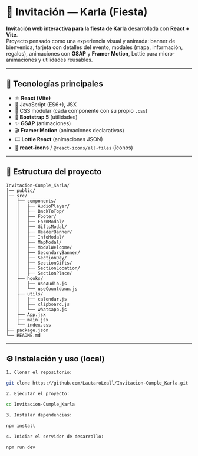 # 🎉 Invitación — Karla (Fiesta)

**Invitación web interactiva para la fiesta de Karla** desarrollada con **React + Vite**.  
Proyecto pensado como una experiencia visual y animada: banner de bienvenida, tarjeta con detalles del evento, modales (mapa, información, regalos), animaciones con **GSAP** y **Framer Motion**, Lottie para micro-animaciones y utilidades reusables.

---

## 🚀 Tecnologías principales

- ⚛️ **React (Vite)**
- 🧩 JavaScript (ES6+), JSX
- 🎨 CSS modular (cada componente con su propio `.css`)
- 💅 **Bootstrap 5** (utilidades)
- ✨ **GSAP** (animaciones)
- 🎬 **Framer Motion** (animaciones declarativas)
- 🎞️ **Lottie React** (animaciones JSON)
- 🔣 **react-icons** / `@react-icons/all-files` (íconos)

---

## 📁 Estructura del proyecto

```
Invitacion-Cumple_Karla/
│── public/
│── src/
│   ├── components/
│   │   ├── AudioPlayer/
│   │   ├── BackToTop/
│   │   ├── Footer/
│   │   ├── FormModal/
│   │   ├── GiftsModal/
│   │   ├── HeaderBanner/
│   │   ├── InfoModal/
│   │   ├── MapModal/
│   │   ├── ModalWelcome/
│   │   ├── SecondaryBanner/
│   │   ├── SectionDay/
│   │   ├── SectionGifts/
│   │   ├── SectionLocation/
│   │   ├── SectionPlace/
│   ├── hooks/
│   │   ├── useAudio.js
│   │   └── useCountdown.js
│   ├── utils/
│   │   ├── calendar.js
│   │   ├── clipboard.js
│   │   └── whatsapp.js
│   ├── App.jsx
│   ├── main.jsx
│   └── index.css
├── package.json
└── README.md
```

---

## ⚙️ Instalación y uso (local)

```bash
1. Clonar el repositorio:

git clone https://github.com/LautaroLeall/Invitacion-Cumple_Karla.git
```

```bash
2. Ejecutar el proyecto:

cd Invitacion-Cumple_Karla
```

```bash
3. Instalar dependencias:

npm install
```

```bash
4. Iniciar el servidor de desarrollo:

npm run dev
```
